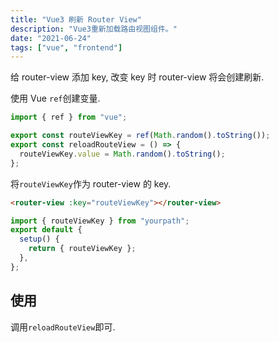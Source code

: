 ```yaml
---
title: "Vue3 刷新 Router View"
description: "Vue3重新加载路由视图组件。"
date: "2021-06-24"
tags: ["vue", "frontend"]
---
```


给 router-view 添加 key, 改变 key 时 router-view 将会创建刷新.

使用 Vue `ref`创建变量.

```ts
import { ref } from "vue";

export const routeViewKey = ref(Math.random().toString());
export const reloadRouteView = () => {
  routeViewKey.value = Math.random().toString();
};
```

将`routeViewKey`作为 router-view 的 key.

```html
<router-view :key="routeViewKey"></router-view>
```

```ts
import { routeViewKey } from "yourpath";
export default {
  setup() {
    return { routeViewKey };
  },
};
```

## 使用

调用`reloadRouteView`即可.
